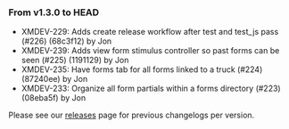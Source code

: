 ### From v1.3.0 to HEAD

- XMDEV-229: Adds create release workflow after test and test_js pass (#226) (68c3f12) by Jon
- XMDEV-239: Adds view form stimulus controller so past forms can be seen (#225) (1191129) by Jon
- XMDEV-235: Have forms tab for all forms linked to a truck (#224) (87240ee) by Jon
- XMDEV-233: Organize all form partials within a forms directory (#223) (08eba5f) by Jon

Please see our [releases](https://github.com/devxiongmao/truckin-along/releases/) page for previous changelogs per version.

